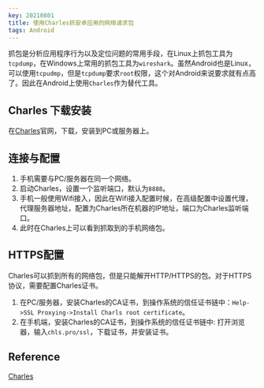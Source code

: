 ```yaml
---
key: 20210801
title: 使用Charles抓安卓应用的网络请求包
tags: Android
---
```


抓包是分析应用程序行为以及定位问题的常用手段，在Linux上抓包工具为```tcpdump```，在Windows上常用的抓包工具为```wireshark```。虽然Android也是Linux，可以使用```tcpudmp```，但是```tcpdump```要求```root```权限，这个对Android来说要求就有点高了。因此在Android上使用```Charles```作为替代工具。<!--more-->

## Charles 下载安装

在[Charles](https://www.charlesproxy.com/)官网，下载，安装到PC或服务器上。

## 连接与配置

1. 手机需要与PC/服务器在同一个网络。
2. 启动Charles，设置一个监听端口，默认为```8888```。
3. 手机一般使用Wifi接入，因此在Wifi接入配置时候，在高级配置中设置代理，代理服务器地址，配置为Charles所在机器的IP地址，端口为Charles监听端口。
4. 此时在Charles上可以看到抓取到的手机网络包。

## HTTPS配置

Charles可以抓到所有的网络包，但是只能解开HTTP/HTTPS的包。对于HTTPS协议，需要配置Charles证书。

1. 在PC/服务器，安装Charles的CA证书，到操作系统的信任证书链中：```Help->SSL Proxying->Install Charls root certificate```。
2. 在手机端，安装Charles的CA证书，到操作系统的信任证书链中: 打开浏览器，输入```chls.pro/ssl```，下载证书，并安装证书。


## Reference

[Charles](https://www.charlesproxy.com/)
